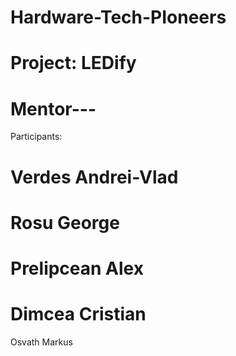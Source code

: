 Hardware-Tech-PIoneers
======================
Project: LEDify
=====================
Mentor---
=====================
Participants:

Verdes Andrei-Vlad
====
Rosu George
====
Prelipcean Alex
====
Dimcea Cristian
====
Osvath Markus

